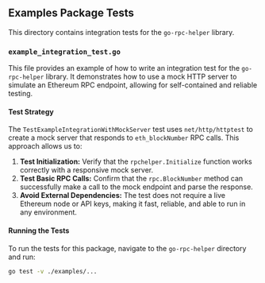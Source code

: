 ## Examples Package Tests

This directory contains integration tests for the `go-rpc-helper` library.

### `example_integration_test.go`

This file provides an example of how to write an integration test for the `go-rpc-helper` library. It demonstrates how to use a mock HTTP server to simulate an Ethereum RPC endpoint, allowing for self-contained and reliable testing.

#### Test Strategy

The `TestExampleIntegrationWithMockServer` test uses `net/http/httptest` to create a mock server that responds to `eth_blockNumber` RPC calls. This approach allows us to:

1.  **Test Initialization:** Verify that the `rpchelper.Initialize` function works correctly with a responsive mock server.
2.  **Test Basic RPC Calls:** Confirm that the `rpc.BlockNumber` method can successfully make a call to the mock endpoint and parse the response.
3.  **Avoid External Dependencies:** The test does not require a live Ethereum node or API keys, making it fast, reliable, and able to run in any environment.

#### Running the Tests

To run the tests for this package, navigate to the `go-rpc-helper` directory and run:

```sh
go test -v ./examples/...
```

